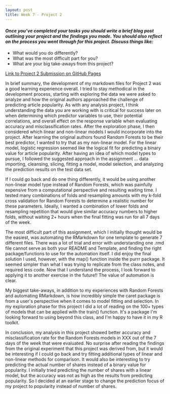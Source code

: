 ```yaml
---
layout: post
title: Week 7 - Project 2
---
```


#### _Once you’ve completed your tasks you should write a brief blog post outlining your project and the findings you made. You should also reflect on the process you went through for this project. Discuss things like:_
- What would you do differently?  
- What was the most difficult part for you?  
- What are your big take-aways from this project?  

[Link to Project 2 Submission on GitHub Pages](https://bsugg.github.io/Project2/)  

In brief summary, the development of my markdown files for Project 2 was a good learning experience overall. I tried to stay methodical in the development process, starting with exploring the data we were asked to analyze and how the original authors approached the challenge of predicting article popularity. As with any analysis project, I think understanding the data you are working with is critical for success later on when determining which predictor variables to use, their potential correlations, and overall effect on the response variable when evaluating accuracy and misclassification rates. After the exploration phase, I then considered which linear and non-linear models I would incorporate into the project. After learning the original authors found Random Forests to be their best predictor, I wanted to try that as my non-linear model. For the linear model, logistic regression seemed like the logical fit for predicting a binary value for article popularity. After having an idea of which model types to pursue, I followed the suggested approach in the assignment ... data importing, cleansing, slicing, fitting a model, model selection, and analyzing the prediction results on the test data set.  

If I could go back and do one thing differently, it would be using another non-linear model type instead of Random Forests, which was painfully expensive from a computational perspective and resulting waiting time. I tested many combinations of folds and resampling amounts with my k-fold cross validation for Random Forests to determine a realistic number for these parameters. Ideally, I wanted a combination of lower folds and resampling repetition that would give similar accuracy numbers to higher folds, without waiting 2+ hours when the final fitting was run for all 7 days of the week.  

The most difficult part of this assignment, which I initially thought would be the easiest, was automating the RMarkdown for one template to generate 7 different files. There was a lot of trial and error with understanding one .rmd file cannot serve as both your README and Template, and finding the right package/functions to use for the automation itself. I did enjoy the final solution I used, however, with the map() function inside the purrr package. It seemed simpler than what I was trying to replicate from the class notes, and required less code. Now that I understand the process, I look forward to applying it to another exercise in the future!! The value of automation is clear.  

My biggest take-aways, in addition to my experiences with Random Forests and automating RMarkdown, is how incredibly simple the caret package is from a user's perspective when it comes to model fitting and selection. In my exploration phase for this project I did a lot of reading on the 100+ types of models that can be applied with the train() function. It's a package I'm looking forward to using beyond this class, and I'm happy to have it in my R toolkit.  

In conclusion, my analysis in this project showed better accuracy and misclassification rate for the Random Forests models in XXX out of the 7 days of the week that were evaluated. No surprise after reading the findings from the original experiment that this project was derived from, but it would be interesting if I could go back and try fitting additional types of linear and non-linear methods for comparison. It would also be interesting to try predicting the actual number of shares instead of a binary value for popularity. I initially tried predicting the number of shares with a linear model, but the accuracy was not as high as the results from predicting popularity. So I decided at an earlier stage to change the prediction focus of my project to popularity instead of number of shares.  
